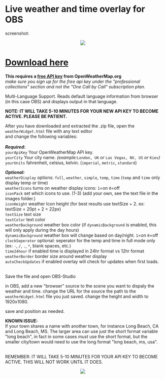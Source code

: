 # Live weather and time overlay for OBS

screenshot:<br>
<center>
<img src="https://obsproject.com/forum/attachments/screen_shot-png.87338/"></center>

# <a href="https://github.com/ngholson/obs_weather_time_overlay/archive/refs/heads/main.zip">Download here</a> 

**This requires a <a href="https://home.openweathermap.org/users/sign_up">free API key</a> from OpenWeatherMap.org**<br><i>make sure you sign up for the free api key under the "professional collections" section and not the "One Call by Call" subscription plan.</i>

Multi-Language Support. Reads default language information from browser (in this case OBS) and displays output in that language.

<B>NOTE: IT WILL TAKE 5-10 MINUTES FOR YOUR NEW API KEY TO BECOME ACTIVE. PLEASE BE PATIENT.</b>

After you have downloaded and extracted the .zip file, open the ```weatherWidget.html``` file with any text editor<br> and change the following variables:<br><br>
 <b><i>Required:</b></i><br>
 ```yourApiKey``` Your OpenWeatherMap API key.<br>
 ```yourCity``` Your city name. <i>(example:</i>```London, UK``` <i>or</i> ```Las Vegas, NV, US``` <i>or</i> ```Kiev```<i>)</i><br>
 ```yourUnits``` fahrenheit, celsius, kelvin. (```imperial```, ```metric```, ```standard```)<br>
 
 <b><i>Optional:</b></i><br>
 ```weatherDisplay``` options: ```full```, ```weather```, ```simple```, ```temp```, ```time``` (```temp``` and ```time``` only display temp or time)<br>
 ```weatherIcons``` turns on weather display icons: ```1```=on ```0```=off<br>
 ```iconPack``` set which icons to use. (1-3) (add your own, see the text file in the images folder.)<br>
 ```iconHeight``` weather Icon height (for best results use textSize + 2. ex: textSize = 20pt + 2 = 22px)<br>
 ```textSize``` text size<br>
 ```textColor``` text color<br>
 ```weatherBackground``` weather box color (if ```dynamicBackground``` is enabled, this will only apply during the day hours)<br>
 ```dynamicBackground``` weather box will change based on day/night. ```1```=on ```0```=off<br>
 ```clockSeperator``` optional: seperator for the temp and time in full mode only (ex: ```-```, ```/```, ```.```, ```*```, blank spaces, etc.)<br>
 ```time24hour``` if enabled time is displayed in 24hr format vs 12hr format<br>
	```weatherBorder``` border size around weather display<br>
	```autoCheckUpdates``` if enabled overlay will check for updates when first loads.<br>

<br>
Save the file and open OBS-Studio

in OBS, add a new "browser" source to the scene you want to dispaly the weather and time. 
change the URL for the source the path to the ```weatherWidget.html``` file you just saved.
change the height and width to 1920x1080.

save and position as needed.

<b>KNOWN ISSUE:</b><br>
If your town shares a name with another town, for instance Long Beach, CA and Long Beach, MS. The larger area can use just the short format variable "long beach", in fact in some cases <i>must</i> use the short format, but the smaller city/town would need to use the long format "long beach, ms, usa". <br><br>

REMEMBER: IT WILL TAKE 5-10 MINUTES FOR YOUR API KEY TO BECOME ACTIVE. THIS WILL NOT WORK UNTIL IT DOES.
<center>
<img src="https://obsproject.com/forum/attachments/screen_shot-png.87338/">
</center>
